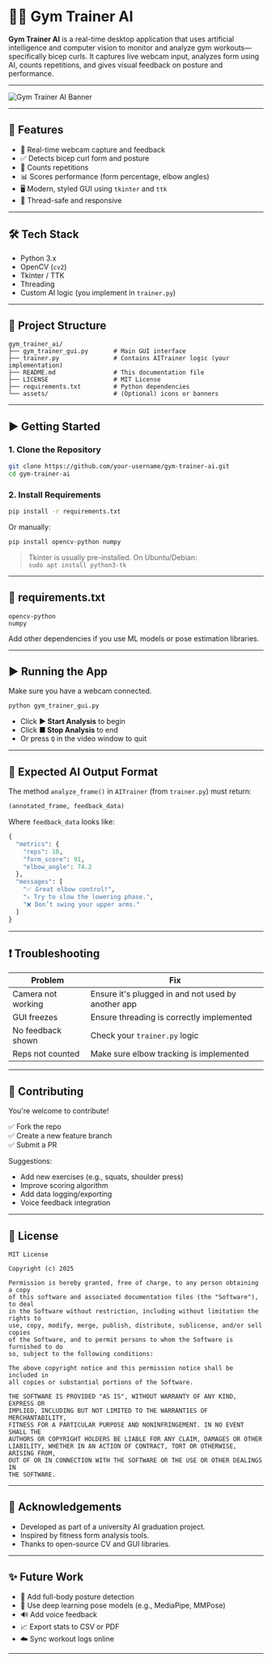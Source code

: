 
# 🏋️‍♂️ Gym Trainer AI

**Gym Trainer AI** is a real-time desktop application that uses artificial intelligence and computer vision to monitor and analyze gym workouts—specifically bicep curls. It captures live webcam input, analyzes form using AI, counts repetitions, and gives visual feedback on posture and performance.

---

![Gym Trainer AI Banner](https://via.placeholder.com/1024x256?text=Gym+Trainer+AI+%7C+Real-Time+Workout+Feedback)

---

## 🚀 Features

- 🎥 Real-time webcam capture and feedback  
- ✅ Detects bicep curl form and posture  
- 🔢 Counts repetitions  
- 📊 Scores performance (form percentage, elbow angles)  
- 🖥️ Modern, styled GUI using `tkinter` and `ttk`  
- 🧵 Thread-safe and responsive  

---

## 🛠️ Tech Stack

- Python 3.x  
- OpenCV (`cv2`)  
- Tkinter / TTK  
- Threading  
- Custom AI logic (you implement in `trainer.py`)  

---

## 📁 Project Structure

```
gym_trainer_ai/
├── gym_trainer_gui.py       # Main GUI interface
├── trainer.py               # Contains AITrainer logic (your implementation)
├── README.md                # This documentation file
├── LICENSE                  # MIT License
├── requirements.txt         # Python dependencies
└── assets/                  # (Optional) icons or banners
```

---

## ▶️ Getting Started

### 1. Clone the Repository

```bash
git clone https://github.com/your-username/gym-trainer-ai.git
cd gym-trainer-ai
```

### 2. Install Requirements

```bash
pip install -r requirements.txt
```

Or manually:

```bash
pip install opencv-python numpy
```

> Tkinter is usually pre-installed. On Ubuntu/Debian:  
> `sudo apt install python3-tk`

---

## 📄 requirements.txt

```
opencv-python
numpy
```

Add other dependencies if you use ML models or pose estimation libraries.

---

## ▶️ Running the App

Make sure you have a webcam connected.

```bash
python gym_trainer_gui.py
```

- Click **▶ Start Analysis** to begin  
- Click **■ Stop Analysis** to end  
- Or press `Q` in the video window to quit  

---

## 🧠 Expected AI Output Format

The method `analyze_frame()` in `AITrainer` (from `trainer.py`) must return:

```python
(annotated_frame, feedback_data)
```

Where `feedback_data` looks like:

```python
{
  "metrics": {
    "reps": 10,
    "form_score": 91,
    "elbow_angle": 74.2
  },
  "messages": [
    "✅ Great elbow control!",
    "⚠️ Try to slow the lowering phase.",
    "❌ Don’t swing your upper arms."
  ]
}
```

---

## ❗ Troubleshooting

| Problem                  | Fix                                               |
|--------------------------|----------------------------------------------------|
| Camera not working       | Ensure it's plugged in and not used by another app |
| GUI freezes              | Ensure threading is correctly implemented          |
| No feedback shown        | Check your `trainer.py` logic                      |
| Reps not counted         | Make sure elbow tracking is implemented            |

---

## 🤝 Contributing

You're welcome to contribute!

✅ Fork the repo  
✅ Create a new feature branch  
✅ Submit a PR

Suggestions:

- Add new exercises (e.g., squats, shoulder press)  
- Improve scoring algorithm  
- Add data logging/exporting  
- Voice feedback integration  

---

## 📜 License

```
MIT License

Copyright (c) 2025

Permission is hereby granted, free of charge, to any person obtaining a copy
of this software and associated documentation files (the "Software"), to deal
in the Software without restriction, including without limitation the rights to
use, copy, modify, merge, publish, distribute, sublicense, and/or sell copies
of the Software, and to permit persons to whom the Software is furnished to do
so, subject to the following conditions:

The above copyright notice and this permission notice shall be included in
all copies or substantial portions of the Software.

THE SOFTWARE IS PROVIDED "AS IS", WITHOUT WARRANTY OF ANY KIND, EXPRESS OR
IMPLIED, INCLUDING BUT NOT LIMITED TO THE WARRANTIES OF MERCHANTABILITY,
FITNESS FOR A PARTICULAR PURPOSE AND NONINFRINGEMENT. IN NO EVENT SHALL THE
AUTHORS OR COPYRIGHT HOLDERS BE LIABLE FOR ANY CLAIM, DAMAGES OR OTHER
LIABILITY, WHETHER IN AN ACTION OF CONTRACT, TORT OR OTHERWISE, ARISING FROM,
OUT OF OR IN CONNECTION WITH THE SOFTWARE OR THE USE OR OTHER DEALINGS IN
THE SOFTWARE.
```

---

## 🙌 Acknowledgements

- Developed as part of a university AI graduation project.
- Inspired by fitness form analysis tools.
- Thanks to open-source CV and GUI libraries.

---

## ✨ Future Work

- 🧍 Add full-body posture detection  
- 🧠 Use deep learning pose models (e.g., MediaPipe, MMPose)  
- 🔊 Add voice feedback  
- 📈 Export stats to CSV or PDF  
- ☁️ Sync workout logs online  

---
